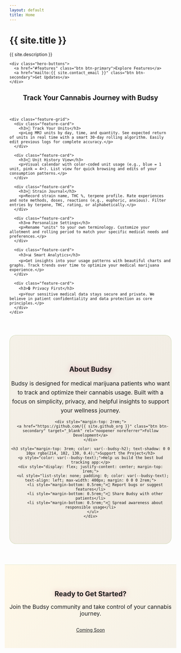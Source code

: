 ```yaml
---
layout: default
title: Home
---
```


<div class="hero">
  <div class="wrapper">
    <h1 class="hero-title">{{ site.title }}</h1>
    <p class="hero-tagline">{{ site.description }}</p>
    
    <div class="hero-buttons">
      <a href="#features" class="btn btn-primary">Explore Features</a>
      <a href="mailto:{{ site.contact_email }}" class="btn btn-secondary">Get Updates</a>
    </div>
  </div>
</div>

<div class="features" id="features">
  <div class="wrapper">
    <h2 style="text-align: center; margin-bottom: 3rem; color: var(--budsy-h2);">Track Your Cannabis Journey with Budsy</h2>
    
    <div class="feature-grid">
      <div class="feature-card">
        <h3>🔢 Track Your Units</h3>
        <p>Log MMJ units by day, time, and quantity. See expected return of units in real time with a smart 30-day rolling algorithm. Easily edit previous logs for complete accuracy.</p>
      </div>
      
      <div class="feature-card">
        <h3>📅 Unit History View</h3>
        <p>Visual calendar with color-coded unit usage (e.g., blue = 1 unit, pink = 4+). List view for quick browsing and edits of your consumption patterns.</p>
      </div>
      
      <div class="feature-card">
        <h3>🧪 Strain Journal</h3>
        <p>Record strain name, THC %, terpene profile. Rate experiences and note methods, doses, reactions (e.g., euphoric, anxious). Filter entries by terpene, THC, rating, or alphabetically.</p>
      </div>
      
      <div class="feature-card">
        <h3>⚙️ Personalize Settings</h3>
        <p>Rename "units" to your own terminology. Customize your allotment and rolling period to match your specific medical needs and preferences.</p>
      </div>
      
      <div class="feature-card">
        <h3>📊 Smart Analytics</h3>
        <p>Get insights into your usage patterns with beautiful charts and graphs. Track trends over time to optimize your medical marijuana experience.</p>
      </div>
      
      <div class="feature-card">
        <h3>🔒 Privacy First</h3>
        <p>Your sensitive medical data stays secure and private. We believe in patient confidentiality and data protection as core principles.</p>
      </div>
    </div>
  </div>
</div>

<div style="background: linear-gradient(135deg, #F5F1E8 0%, #EFE9E0 100%); padding: 4rem 0; margin-top: 4rem; border-radius: 20px; border: 1px solid rgba(137, 177, 83, 0.3);">
  <div class="wrapper" style="text-align: center;">
    <h2 style="color: var(--budsy-h2); text-shadow: 0 0 15px rgba(214, 102, 130, 0.5);">About Budsy</h2>
    <p style="font-size: 1.1rem; max-width: 600px; margin: 0 auto; line-height: 1.6; color: var(--budsy-text);">
      Budsy is designed for medical marijuana patients who want to track and optimize their cannabis usage. 
      Built with a focus on simplicity, privacy, and helpful insights to support your wellness journey.
    </p>
    
    <div style="margin-top: 2rem;">
      <a href="https://github.com/{{ site.github_org }}" class="btn btn-secondary" target="_blank" rel="noopener noreferrer">Follow Development</a>
    </div>
    
    <h3 style="margin-top: 3rem; color: var(--budsy-h2); text-shadow: 0 0 10px rgba(214, 102, 130, 0.4);">Support the Project</h3>
    <p style="color: var(--budsy-text);">Help us build the best bud tracking app:</p>
    <div style="display: flex; justify-content: center; margin-top: 1rem;">
      <ul style="list-style: none; padding: 0; color: var(--budsy-text); text-align: left; max-width: 400px; margin: 0 0 0 2rem;">
        <li style="margin-bottom: 0.5rem;">🐛 Report bugs or suggest features</li>
        <li style="margin-bottom: 0.5rem;">🔄 Share Budsy with other patients</li>
        <li style="margin-bottom: 0.5rem;">💚 Spread awareness about responsible usage</li>
      </ul>
    </div>
  </div>
</div>

<div style="text-align: center; padding: 3rem 0; background: linear-gradient(135deg, #FFF8E7 0%, #F5F1E8 100%); color: var(--budsy-text); margin: 4rem -15px 0 -15px; border-top: 1px solid rgba(137, 177, 83, 0.2);">
  <div class="wrapper">
    <h2 style="color: var(--budsy-h2); text-shadow: 0 0 15px rgba(214, 102, 130, 0.5);">Ready to Get Started?</h2>
    <p style="font-size: 1.1rem; margin-bottom: 2rem;">Join the Budsy community and take control of your cannabis journey.</p>
    <a href="#features" class="btn btn-primary">Coming Soon</a>
  </div>
</div>
